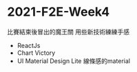 # 2021-F2E-Week4
比賽結束後冒出的魔王關 用些新技術練練手感

* ReactJs
* Chart Victory
* UI Material Design Lite 線條感的material


